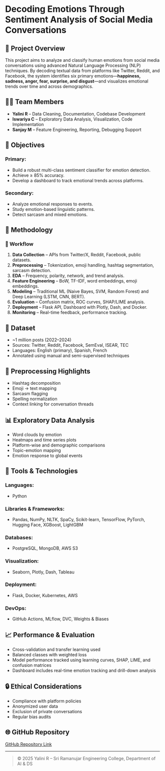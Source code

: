 # Decoding Emotions Through Sentiment Analysis of Social Media Conversations

## 📌 Project Overview

This project aims to analyze and classify human emotions from social media conversations using advanced Natural Language Processing (NLP) techniques. By decoding textual data from platforms like Twitter, Reddit, and Facebook, the system identifies six primary emotions—**happiness, sadness, anger, fear, surprise, and disgust**—and visualizes emotional trends over time and across demographics.

## 👩‍💻 Team Members

- **Yalini R** – Data Cleaning, Documentation, Codebase Development  
- **Iswariya C** – Exploratory Data Analysis, Visualization, Code Implementation  
- **Sanjay M** – Feature Engineering, Reporting, Debugging Support  

## 🎯 Objectives

### Primary:
- Build a robust multi-class sentiment classifier for emotion detection.
- Achieve ≥ 85% accuracy.
- Develop a dashboard to track emotional trends across platforms.

### Secondary:
- Analyze emotional responses to events.
- Study emotion-based linguistic patterns.
- Detect sarcasm and mixed emotions.

## 🧠 Methodology

### 🔁 Workflow
1. **Data Collection** – APIs from Twitter/X, Reddit, Facebook, public datasets.
2. **Preprocessing** – Tokenization, emoji handling, hashtag segmentation, sarcasm detection.
3. **EDA** – Frequency, polarity, network, and trend analysis.
4. **Feature Engineering** – BoW, TF-IDF, word embeddings, emoji embeddings.
5. **Modeling** – Traditional ML (Naive Bayes, SVM, Random Forest) and Deep Learning (LSTM, CNN, BERT).
6. **Evaluation** – Confusion matrix, ROC curves, SHAP/LIME analysis.
7. **Deployment** – Flask API, Dashboard with Plotly, Dash, and Docker.
8. **Monitoring** – Real-time feedback, performance tracking.

## 🧾 Dataset

- ~1 million posts (2022–2024)
- Sources: Twitter, Reddit, Facebook, SemEval, ISEAR, TEC
- Languages: English (primary), Spanish, French
- Annotated using manual and semi-supervised techniques

## 🧹 Preprocessing Highlights

- Hashtag decomposition
- Emoji → text mapping
- Sarcasm flagging
- Spelling normalization
- Context linking for conversation threads

## 📊 Exploratory Data Analysis

- Word clouds by emotion
- Heatmaps and time series plots
- Platform-wise and demographic comparisons
- Topic-emotion mapping
- Emotion response to global events

## 🧰 Tools & Technologies

### Languages:
- Python

### Libraries & Frameworks:
- Pandas, NumPy, NLTK, SpaCy, Scikit-learn, TensorFlow, PyTorch, Hugging Face, XGBoost, LightGBM

### Databases:
- PostgreSQL, MongoDB, AWS S3

### Visualization:
- Seaborn, Plotly, Dash, Tableau

### Deployment:
- Flask, Docker, Kubernetes, AWS

### DevOps:
- GitHub Actions, MLflow, DVC, Weights & Biases

## 📈 Performance & Evaluation

- Cross-validation and transfer learning used
- Balanced classes with weighted loss
- Model performance tracked using learning curves, SHAP, LIME, and confusion matrices
- Dashboard includes real-time emotion tracking and drill-down analysis

## 🔒 Ethical Considerations

- Compliance with platform policies
- Anonymized user data
- Exclusion of private conversations
- Regular bias audits

## 🌐 GitHub Repository

[GitHub Repository Link](https://github.com/yazhini20122005/yazhu-naan-mudhalavn-project)

---

> © 2025 Yalini R – Sri Ramanujar Engineering College, Department of AI & DS
